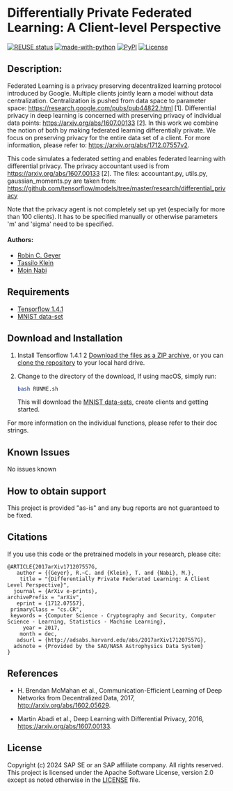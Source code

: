 # Differentially Private Federated Learning: A Client-level Perspective
[![REUSE status](https://api.reuse.software/badge/github.com/SAP-samples/machine-learning-diff-private-federated-learning)](https://api.reuse.software/info/github.com/SAP-samples/machine-learning-diff-private-federated-learning)
[![made-with-python](https://img.shields.io/badge/Made%20with-Python-red.svg)](#python) [![PyPI](https://badge.fury.io/py/tensorflow.svg)](https://badge.fury.io/py/tensorflow) [![License](https://img.shields.io/badge/License-Apache%202.0-blue.svg)](https://opensource.org/licenses/Apache-2.0)

## Description:
Federated Learning is a privacy preserving decentralized learning protocol introduced by Google. Multiple clients jointly learn a model without data centralization. Centralization is pushed from data space to parameter space: https://research.google.com/pubs/pub44822.html [1].
Differential privacy in deep learning is concerned with preserving privacy of individual data points: https://arxiv.org/abs/1607.00133 [2].
In this work we combine the notion of both by making federated learning differentially private. We focus on preserving privacy for the entire data set of a client. For more information, please refer to: https://arxiv.org/abs/1712.07557v2.

This code simulates a federated setting and enables federated learning with differential privacy. The privacy accountant used is from https://arxiv.org/abs/1607.00133 [2]. The files: accountant.py, utils.py, gaussian_moments.py are taken from: https://github.com/tensorflow/models/tree/master/research/differential_privacy

Note that the privacy agent is not completely set up yet (especially for more than 100 clients). It has to be specified manually or otherwise parameters 'm' and 'sigma' need to be specified.

#### Authors:
 - [Robin C. Geyer](https://www.linkedin.com/in/robin-geyer-419b2513b/)
 - [Tassilo Klein](https://tjklein.github.io/)
 - [Moin Nabi](https://moinnabi.github.io/)

## Requirements
- [Tensorflow 1.4.1](https://www.tensorflow.org/)
- [MNIST data-set](http://yann.lecun.com/exdb/mnist/)

## Download and Installation
1. Install Tensorflow 1.4.1
2  [Download the files as a ZIP archive](https://github.com/SAP-samples/machine-learning-diff-private-federated-learning/archive/master.zip), or you can [clone the repository](https://help.github.com/articles/cloning-a-repository/) to your local hard drive.

3. Change to the directory of the download, If using macOS, simply run: 
    ```bash
    bash RUNME.sh
    ```
    This will download the [MNIST data-sets](http://yann.lecun.com/exdb/mnist/), create clients and getting started. 
    
For more information on the individual functions, please refer to their doc strings.  

## Known Issues
No issues known


## How to obtain support
This project is provided "as-is" and any bug reports are not guaranteed to be fixed.


## Citations
If you use this code or the pretrained models in your research,
please cite:

```
@ARTICLE{2017arXiv171207557G,
   author = {{Geyer}, R.~C. and {Klein}, T. and {Nabi}, M.},
    title = "{Differentially Private Federated Learning: A Client Level Perspective}",
  journal = {ArXiv e-prints},
archivePrefix = "arXiv",
   eprint = {1712.07557},
 primaryClass = "cs.CR",
 keywords = {Computer Science - Cryptography and Security, Computer Science - Learning, Statistics - Machine Learning},
     year = 2017,
    month = dec,
   adsurl = {http://adsabs.harvard.edu/abs/2017arXiv171207557G},
  adsnote = {Provided by the SAO/NASA Astrophysics Data System}
}
```

## References
- H. Brendan McMahan et al., Communication-Efficient Learning of Deep Networks from Decentralized Data, 2017, http://arxiv.org/abs/1602.05629.

- Martin Abadi et al., Deep Learning with Differential Privacy, 2016, https://arxiv.org/abs/1607.00133.


## License

Copyright (c) 2024 SAP SE or an SAP affiliate company. All rights reserved. This project is licensed under the Apache Software License, version 2.0 except as noted otherwise in the [LICENSE](/LICENSE) file.

